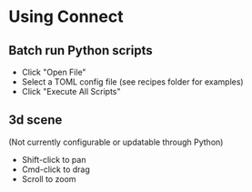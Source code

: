 # Using Connect

## Batch run Python scripts
- Click "Open File"
- Select a TOML config file (see recipes folder for examples)
- Click "Execute All Scripts"

## 3d scene
(Not currently configurable or updatable through Python)
- Shift-click to pan
- Cmd-click to drag
- Scroll to zoom

